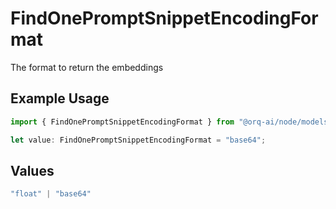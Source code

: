 # FindOnePromptSnippetEncodingFormat

The format to return the embeddings

## Example Usage

```typescript
import { FindOnePromptSnippetEncodingFormat } from "@orq-ai/node/models/operations";

let value: FindOnePromptSnippetEncodingFormat = "base64";
```

## Values

```typescript
"float" | "base64"
```
